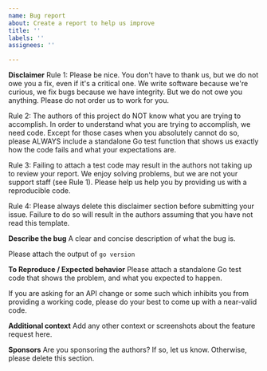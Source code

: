 ```yaml
---
name: Bug report
about: Create a report to help us improve
title: ''
labels: ''
assignees: ''

---
```


**Disclaimer**
Rule 1: Please be nice. You don't have to thank us, but we do not owe you a fix, even if it's a critical one. We write software because we're curious, we fix bugs because we have integrity. But we do not owe you anything. Please do not order us to work for you.

Rule 2: The authors of this project do NOT know what you are trying to accomplish. In order to understand what you are trying to accomplish, we need code. Except for those cases when you absolutely cannot do so, please ALWAYS include a standalone Go test function that shows us exactly how the code fails and what your expectations are. 

Rule 3: Failing to attach a test code may result in the authors not taking up to review your report. We enjoy solving problems, but we are not your support staff (see Rule 1). Please help us help you by providing us with a reproducible code.

Rule 4: Please always delete this disclaimer section before submitting your issue. Failure to do so will result in the authors assuming that you have not read this template.

**Describe the bug**
A clear and concise description of what the bug is. 

Please attach the output of `go version`

**To Reproduce / Expected behavior**
Please attach a standalone Go test code that shows the problem, and what you expected to happen.

If you are asking for an API change or some such which inhibits you from providing a working code, please do your best to come up with a near-valid code.

**Additional context**
Add any other context or screenshots about the feature request here.

**Sponsors**
Are you sponsoring the authors? If so, let us know. Otherwise, please delete this section.
